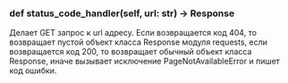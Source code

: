 ### def status_code_handler(self, url: str) -> Response
Делает GET запрос к url адресу. Если возвращается код 404, то возвращает 
пустой объект класса Response модуля requests, если возвращается
код 200, то возвращает обычный объект класса Response, иначе вызывает исключение
PageNotAvailableError и пишет код ошибки.